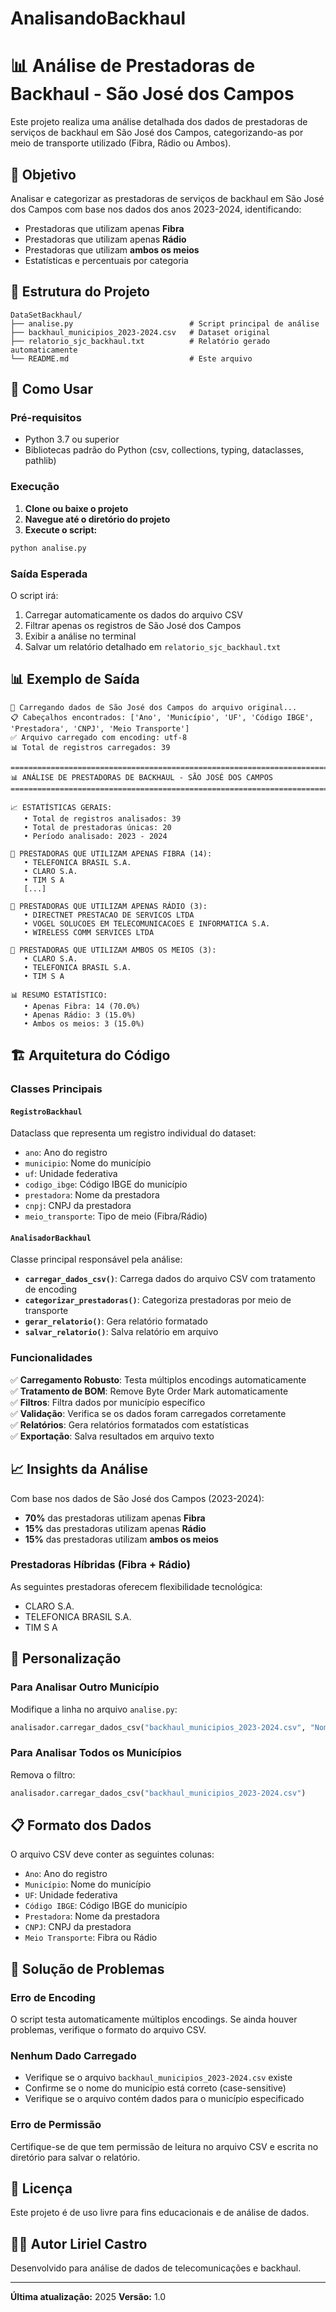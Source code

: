 # AnalisandoBackhaul

# 📊 Análise de Prestadoras de Backhaul - São José dos Campos

Este projeto realiza uma análise detalhada dos dados de prestadoras de serviços de backhaul em São José dos Campos, categorizando-as por meio de transporte utilizado (Fibra, Rádio ou Ambos).

## 🎯 Objetivo

Analisar e categorizar as prestadoras de serviços de backhaul em São José dos Campos com base nos dados dos anos 2023-2024, identificando:
- Prestadoras que utilizam apenas **Fibra**
- Prestadoras que utilizam apenas **Rádio**  
- Prestadoras que utilizam **ambos os meios**
- Estatísticas e percentuais por categoria

## 📁 Estrutura do Projeto

```
DataSetBackhaul/
├── analise.py                          # Script principal de análise
├── backhaul_municipios_2023-2024.csv   # Dataset original
├── relatorio_sjc_backhaul.txt          # Relatório gerado automaticamente
└── README.md                           # Este arquivo
```

## 🚀 Como Usar

### Pré-requisitos

- Python 3.7 ou superior
- Bibliotecas padrão do Python (csv, collections, typing, dataclasses, pathlib)

### Execução

1. **Clone ou baixe o projeto**
2. **Navegue até o diretório do projeto**
3. **Execute o script:**

```bash
python analise.py
```

### Saída Esperada

O script irá:
1. Carregar automaticamente os dados do arquivo CSV
2. Filtrar apenas os registros de São José dos Campos
3. Exibir a análise no terminal
4. Salvar um relatório detalhado em `relatorio_sjc_backhaul.txt`

## 📊 Exemplo de Saída

```
🔄 Carregando dados de São José dos Campos do arquivo original...
📋 Cabeçalhos encontrados: ['Ano', 'Município', 'UF', 'Código IBGE', 'Prestadora', 'CNPJ', 'Meio Transporte']
✅ Arquivo carregado com encoding: utf-8
📊 Total de registros carregados: 39

================================================================================
📊 ANÁLISE DE PRESTADORAS DE BACKHAUL - SÃO JOSÉ DOS CAMPOS
================================================================================

📈 ESTATÍSTICAS GERAIS:
   • Total de registros analisados: 39
   • Total de prestadoras únicas: 20
   • Período analisado: 2023 - 2024

🔵 PRESTADORAS QUE UTILIZAM APENAS FIBRA (14):
   • TELEFONICA BRASIL S.A.
   • CLARO S.A.
   • TIM S A
   [...]

📡 PRESTADORAS QUE UTILIZAM APENAS RÁDIO (3):
   • DIRECTNET PRESTACAO DE SERVICOS LTDA
   • VOGEL SOLUCOES EM TELECOMUNICACOES E INFORMATICA S.A.
   • WIRELESS COMM SERVICES LTDA

🔄 PRESTADORAS QUE UTILIZAM AMBOS OS MEIOS (3):
   • CLARO S.A.
   • TELEFONICA BRASIL S.A.
   • TIM S A

📊 RESUMO ESTATÍSTICO:
   • Apenas Fibra: 14 (70.0%)
   • Apenas Rádio: 3 (15.0%)
   • Ambos os meios: 3 (15.0%)
```

## 🏗️ Arquitetura do Código

### Classes Principais

#### `RegistroBackhaul`
Dataclass que representa um registro individual do dataset:
- `ano`: Ano do registro
- `municipio`: Nome do município
- `uf`: Unidade federativa
- `codigo_ibge`: Código IBGE do município
- `prestadora`: Nome da prestadora
- `cnpj`: CNPJ da prestadora
- `meio_transporte`: Tipo de meio (Fibra/Rádio)

#### `AnalisadorBackhaul`
Classe principal responsável pela análise:
- **`carregar_dados_csv()`**: Carrega dados do arquivo CSV com tratamento de encoding
- **`categorizar_prestadoras()`**: Categoriza prestadoras por meio de transporte
- **`gerar_relatorio()`**: Gera relatório formatado
- **`salvar_relatorio()`**: Salva relatório em arquivo

### Funcionalidades

✅ **Carregamento Robusto**: Testa múltiplos encodings automaticamente  
✅ **Tratamento de BOM**: Remove Byte Order Mark automaticamente  
✅ **Filtros**: Filtra dados por município específico  
✅ **Validação**: Verifica se os dados foram carregados corretamente  
✅ **Relatórios**: Gera relatórios formatados com estatísticas  
✅ **Exportação**: Salva resultados em arquivo texto  

## 📈 Insights da Análise

Com base nos dados de São José dos Campos (2023-2024):

- **70%** das prestadoras utilizam apenas **Fibra**
- **15%** das prestadoras utilizam apenas **Rádio**
- **15%** das prestadoras utilizam **ambos os meios**

### Prestadoras Híbridas (Fibra + Rádio)
As seguintes prestadoras oferecem flexibilidade tecnológica:
- CLARO S.A.
- TELEFONICA BRASIL S.A.
- TIM S A

## 🔧 Personalização

### Para Analisar Outro Município

Modifique a linha no arquivo `analise.py`:

```python
analisador.carregar_dados_csv("backhaul_municipios_2023-2024.csv", "Nome do Município")
```

### Para Analisar Todos os Municípios

Remova o filtro:

```python
analisador.carregar_dados_csv("backhaul_municipios_2023-2024.csv")
```

## 📋 Formato dos Dados

O arquivo CSV deve conter as seguintes colunas:
- `Ano`: Ano do registro
- `Município`: Nome do município
- `UF`: Unidade federativa
- `Código IBGE`: Código IBGE do município
- `Prestadora`: Nome da prestadora
- `CNPJ`: CNPJ da prestadora
- `Meio Transporte`: Fibra ou Rádio

## 🐛 Solução de Problemas

### Erro de Encoding
O script testa automaticamente múltiplos encodings. Se ainda houver problemas, verifique o formato do arquivo CSV.

### Nenhum Dado Carregado
- Verifique se o arquivo `backhaul_municipios_2023-2024.csv` existe
- Confirme se o nome do município está correto (case-sensitive)
- Verifique se o arquivo contém dados para o município especificado

### Erro de Permissão
Certifique-se de que tem permissão de leitura no arquivo CSV e escrita no diretório para salvar o relatório.

## 📝 Licença

Este projeto é de uso livre para fins educacionais e de análise de dados.

## 👨‍💻 Autor Liriel Castro

Desenvolvido para análise de dados de telecomunicações e backhaul.

---

**Última atualização:** 2025
**Versão:** 1.0 
